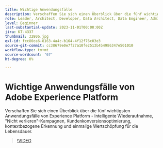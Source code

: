 ```yaml
---
title: Wichtige Anwendungsfälle
description: Verschaffen Sie sich einen Überblick über die fünf wichtigsten Anwendungsfälle von Experience Platform&mdash; intelligente Wiederaufnahme, "Nicht verlieren"-Kampagnen, Kundenkonversionsoptimierung, kontextbezogene Erkennung und einmalige Wertsteigerung auf Lebenszeitwert.
role: Leader, Architect, Developer, Data Architect, Data Engineer, Admin, User
level: Beginner
last-substantial-update: 2023-11-01T00:00:00Z
jira: KT-4337
thumbnail: 32806.jpg
exl-id: fcc80ca6-8163-4a4c-b164-4f12f76c03e3
source-git-commit: cc38679e0e7f27a10fe2513b4b4986347e501010
workflow-type: tm+mt
source-wordcount: '67'
ht-degree: 0%

---
```


# Wichtige Anwendungsfälle von Adobe Experience Platform

Verschaffen Sie sich einen Überblick über die fünf wichtigsten Anwendungsfälle von Experience Platform - Intelligente Wiederaufnahme, &quot;Nicht verlieren&quot;-Kampagnen, Kundenkonversionsoptimierung, kontextbezogene Erkennung und einmalige Wertschöpfung für die Lebensdauer.

>[!VIDEO](https://video.tv.adobe.com/v/32806?learn=on)

